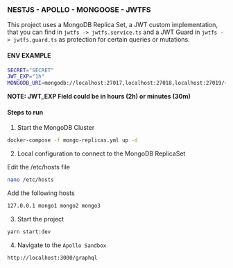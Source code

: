 ### NESTJS - APOLLO - MONGOOSE - JWTFS

This project uses a MongoDB Replica Set, a JWT custom implementation, that you can find in `jwtfs -> jwtfs.service.ts` and a JWT Guard in `jwtfs -> jwtfs.guard.ts` as protection for certain queries or mutations.

#### ENV EXAMPLE

``` bash
SECRET="SECRET"
JWT_EXP="1h"
MONGODB_URI=mongodb://localhost:27017,localhost:27018,localhost:27019/<database>
```

**NOTE: JWT_EXP Field could be in hours (2h) or minutes (30m)**

#### Steps to run

1. Start the MongoDB Cluster

``` bash
docker-compose -f mongo-replicas.yml up -d
```

2. Local configuration to connect to the MongoDB ReplicaSet

Edit the /etc/hosts file

``` bash
nano /etc/hosts
```

Add the following hosts

``` txt
127.0.0.1 mongo1 mongo2 mongo3
```


3. Start the project

``` bash
yarn start:dev
```

4. Navigate to the `Apollo Sandbox`

```text
http://localhost:3000/graphql
```
